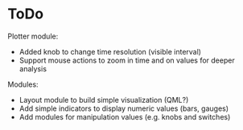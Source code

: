 ToDo
==

Plotter module:
  - Added knob to change time resolution (visible interval)
  - Support mouse actions to zoom in time and on values for deeper analysis

Modules:
  - Layout module to build simple visualization (QML?)
  - Add simple indicators to display numeric values (bars, gauges)
  - Add modules for manipulation values (e.g. knobs and switches)
